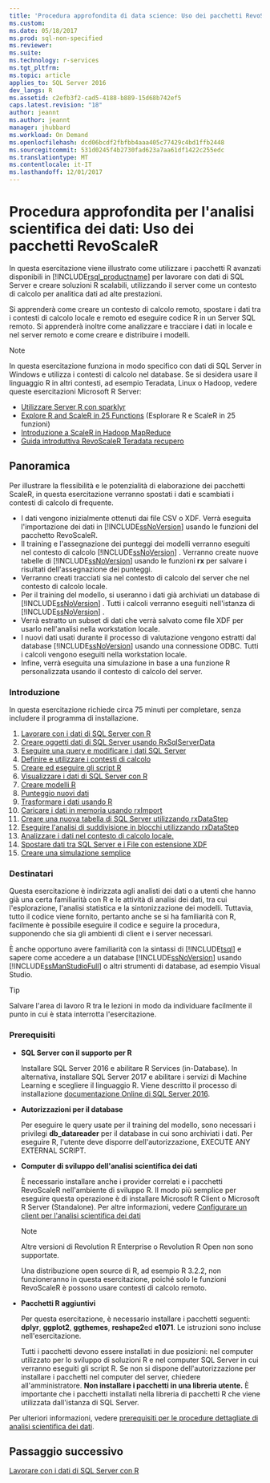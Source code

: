 ```yaml
---
title: 'Procedura approfondita di data science: Uso dei pacchetti RevoScaleR | Microsoft Docs'
ms.custom: 
ms.date: 05/18/2017
ms.prod: sql-non-specified
ms.reviewer: 
ms.suite: 
ms.technology: r-services
ms.tgt_pltfrm: 
ms.topic: article
applies_to: SQL Server 2016
dev_langs: R
ms.assetid: c2efb3f2-cad5-4188-b889-15d68b742ef5
caps.latest.revision: "18"
author: jeannt
ms.author: jeannt
manager: jhubbard
ms.workload: On Demand
ms.openlocfilehash: dcd06bcdf2fbfbb4aaa405c77429c4bd1ffb2448
ms.sourcegitcommit: 531d0245f4b2730fad623a7aa61df1422c255edc
ms.translationtype: MT
ms.contentlocale: it-IT
ms.lasthandoff: 12/01/2017
---
```

# <a name="data-science-deep-dive-using-the-revoscaler-packages"></a>Procedura approfondita per l'analisi scientifica dei dati: Uso dei pacchetti RevoScaleR

In questa esercitazione viene illustrato come utilizzare i pacchetti R avanzati disponibili in [!INCLUDE[rsql_productname](../../includes/rsql-productname-md.md)] per lavorare con dati di SQL Server e creare soluzioni R scalabili, utilizzando il server come un contesto di calcolo per analitica dati ad alte prestazioni.

Si apprenderà come creare un contesto di calcolo remoto, spostare i dati tra i contesti di calcolo locale e remoto ed eseguire codice R in un Server SQL remoto. Si apprenderà inoltre come analizzare e tracciare i dati in locale e nel server remoto e come creare e distribuire i modelli.

> [!NOTE]
> 
> In questa esercitazione funziona in modo specifico con dati di SQL Server in Windows e utilizza i contesti di calcolo nel database. Se si desidera usare il linguaggio R in altri contesti, ad esempio Teradata, Linux o Hadoop, vedere queste esercitazioni Microsoft R Server: 
> + [Utilizzare Server R con sparklyr](https://msdn.microsoft.com/microsoft-r/microsoft-r-get-started-spark-interop)
> + [Explore R and ScaleR in 25 Functions](https://msdn.microsoft.com/microsoft-r/microsoft-r-tutorial-r2revoscaler) (Esplorare R e ScaleR in 25 funzioni)
> + [Introduzione a ScaleR in Hadoop MapReduce](https://msdn.microsoft.com/microsoft-r/scaler-hadoop-getting-started)
> + [Guida introduttiva RevoScaleR Teradata recupero](https://msdn.microsoft.com/microsoft-r/scaler-teradata-getting-started)

## <a name="overview"></a>Panoramica

Per illustrare la flessibilità e le potenzialità di elaborazione dei pacchetti ScaleR, in questa esercitazione verranno spostati i dati e scambiati i contesti di calcolo di frequente.

+ I dati vengono inizialmente ottenuti dai file CSV o XDF. Verrà eseguita l'importazione dei dati in [!INCLUDE[ssNoVersion](../../includes/ssnoversion-md.md)] usando le funzioni del pacchetto RevoScaleR.
+ Il training e l'assegnazione dei punteggi dei modelli verranno eseguiti nel contesto di calcolo [!INCLUDE[ssNoVersion](../../includes/ssnoversion-md.md)] .
    Verranno create nuove tabelle di [!INCLUDE[ssNoVersion](../../includes/ssnoversion-md.md)] usando le funzioni **rx** per salvare i risultati dell'assegnazione dei punteggi.
+ Verranno creati tracciati sia nel contesto di calcolo del server che nel contesto di calcolo locale.
+ Per il training del modello, si useranno i dati già archiviati un database di [!INCLUDE[ssNoVersion](../../includes/ssnoversion-md.md)] . Tutti i calcoli verranno eseguiti nell'istanza di [!INCLUDE[ssNoVersion](../../includes/ssnoversion-md.md)] .
+ Verrà estratto un subset di dati che verrà salvato come file XDF per usarlo nell'analisi nella workstation locale.
+ I nuovi dati usati durante il processo di valutazione vengono estratti dal database [!INCLUDE[ssNoVersion](../../includes/ssnoversion-md.md)] usando una connessione ODBC. Tutti i calcoli vengono eseguiti nella workstation locale.
+ Infine, verrà eseguita una simulazione in base a una funzione R personalizzata usando il contesto di calcolo del server.

### <a name="get-started-now"></a>Introduzione

In questa esercitazione richiede circa 75 minuti per completare, senza includere il programma di installazione.

1. [Lavorare con i dati di SQL Server con R](../../advanced-analytics/tutorials/deepdive-work-with-sql-server-data-using-r.md)
2. [Creare oggetti dati di SQL Server usando RxSqlServerData](../../advanced-analytics/tutorials/deepdive-create-sql-server-data-objects-using-rxsqlserverdata.md)
3. [Eseguire una query e modificare i dati SQL Server](../../advanced-analytics/tutorials/deepdive-query-and-modify-the-sql-server-data.md)
4. [Definire e utilizzare i contesti di calcolo](../../advanced-analytics/tutorials/deepdive-define-and-use-compute-contexts.md)
5. [Creare ed eseguire gli script R](../../advanced-analytics/tutorials/deepdive-create-and-run-r-scripts.md)
6. [Visualizzare i dati di SQL Server con R](../../advanced-analytics/tutorials/deepdive-visualize-sql-server-data-using-r.md)
7. [Creare modelli R](../../advanced-analytics/tutorials/deepdive-create-models.md)
8. [Punteggio nuovi dati](../../advanced-analytics/tutorials/deepdive-score-new-data.md)
9. [Trasformare i dati usando R](../../advanced-analytics/tutorials/deepdive-transform-data-using-r.md)
10. [Caricare i dati in memoria usando rxImport](../../advanced-analytics/tutorials/deepdive-load-data-into-memory-using-rximport.md)
11. [Creare una nuova tabella di SQL Server utilizzando rxDataStep](../../advanced-analytics/tutorials/deepdive-create-new-sql-server-table-using-rxdatastep.md)
12. [Eseguire l'analisi di suddivisione in blocchi utilizzando rxDataStep](../../advanced-analytics/tutorials/deepdive-perform-chunking-analysis-using-rxdatastep.md)
13. [Analizzare i dati nel contesto di calcolo locale.](../../advanced-analytics/tutorials/deepdive-analyze-data-in-local-compute-context.md)
14. [Spostare dati tra SQL Server e i File con estensione XDF](../../advanced-analytics/tutorials/deepdive-move-data-between-sql-server-and-xdf-file.md)
15. [Creare una simulazione semplice](../../advanced-analytics/tutorials/deepdive-create-a-simple-simulation.md)

### <a name="target-audience"></a>Destinatari

Questa esercitazione è indirizzata agli analisti dei dati o a utenti che hanno già una certa familiarità con R e le attività di analisi dei dati, tra cui l'esplorazione, l'analisi statistica e la sintonizzazione dei modelli.  Tuttavia, tutto il codice viene fornito, pertanto anche se si ha familiarità con R, facilmente è possibile eseguire il codice e seguire la procedura, supponendo che sia gli ambienti di client e i server necessari.

È anche opportuno avere familiarità con la sintassi di [!INCLUDE[tsql](../../includes/tsql-md.md)] e sapere come accedere a un database [!INCLUDE[ssNoVersion](../../includes/ssnoversion-md.md)] usando [!INCLUDE[ssManStudioFull](../../includes/ssmanstudiofull-md.md)] o altri strumenti di database, ad esempio Visual Studio.
  
> [!TIP]
> Salvare l'area di lavoro R tra le lezioni in modo da individuare facilmente il punto in cui è stata interrotta l'esercitazione.

### <a name="prerequisites"></a>Prerequisiti

- **SQL Server con il supporto per R**
  
    Installare SQL Server 2016 e abilitare R Services (in-Database). In alternativa, installare SQL Server 2017 e abilitare i servizi di Machine Learning e scegliere il linguaggio R. Viene descritto il processo di installazione [documentazione Online di SQL Server 2016](http://msdn.microsoft.com/library/mt696069(SQL.130).aspx).
  
-  **Autorizzazioni per il database**
  
    Per eseguire le query usate per il training del modello, sono necessari i privilegi **db_datareader** per il database in cui sono archiviati i dati. Per eseguire R, l'utente deve disporre dell'autorizzazione, EXECUTE ANY EXTERNAL SCRIPT.

-   **Computer di sviluppo dell'analisi scientifica dei dati**
  
    È necessario installare anche i provider correlati e i pacchetti RevoScaleR nell'ambiente di sviluppo R. Il modo più semplice per eseguire questa operazione è di installare Microsoft R Client o Microsoft R Server (Standalone). Per altre informazioni, vedere [Configurare un client per l'analisi scientifica dei dati](http://msdn.microsoft.co/library/mt696067(SQL.130).aspx)
      
    > [!NOTE] 
    > Altre versioni di Revolution R Enterprise o Revolution R Open non sono supportate.
    > 
    > Una distribuzione open source di R, ad esempio R 3.2.2, non funzioneranno in questa esercitazione, poiché solo le funzioni RevoScaleR è possono usare contesti di calcolo remoto.
  
-   **Pacchetti R aggiuntivi**
  
    Per questa esercitazione, è necessario installare i pacchetti seguenti: **dplyr**, **ggplot2**, **ggthemes**, **reshape2**ed **e1071**. Le istruzioni sono incluse nell'esercitazione.
  
    Tutti i pacchetti devono essere installati in due posizioni: nel computer utilizzato per lo sviluppo di soluzioni R e nel computer SQL Server in cui verranno eseguiti gli script R. Se non si dispone dell'autorizzazione per installare i pacchetti nel computer del server, chiedere all'amministratore. **Non installare i pacchetti in una libreria utente.** È importante che i pacchetti installati nella libreria di pacchetti R che viene utilizzata dall'istanza di SQL Server.

Per ulteriori informazioni, vedere [prerequisiti per le procedure dettagliate di analisi scientifica dei dati](../../advanced-analytics/tutorials/walkthrough-prerequisites-for-data-science-walkthroughs.md).



## <a name="next-step"></a>Passaggio successivo

[Lavorare con i dati di SQL Server con R](../../advanced-analytics/tutorials/deepdive-work-with-sql-server-data-using-r.md)

